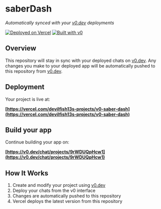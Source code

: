 # saberDash

*Automatically synced with your [v0.dev](https://v0.dev) deployments*

[![Deployed on Vercel](https://img.shields.io/badge/Deployed%20on-Vercel-black?style=for-the-badge&logo=vercel)](https://vercel.com/devilfish13s-projects/v0-saber-dash)
[![Built with v0](https://img.shields.io/badge/Built%20with-v0.dev-black?style=for-the-badge)](https://v0.dev/chat/projects/9rWDUQpHcw1)

## Overview

This repository will stay in sync with your deployed chats on [v0.dev](https://v0.dev).
Any changes you make to your deployed app will be automatically pushed to this repository from [v0.dev](https://v0.dev).

## Deployment

Your project is live at:

**[https://vercel.com/devilfish13s-projects/v0-saber-dash](https://vercel.com/devilfish13s-projects/v0-saber-dash)**

## Build your app

Continue building your app on:

**[https://v0.dev/chat/projects/9rWDUQpHcw1](https://v0.dev/chat/projects/9rWDUQpHcw1)**

## How It Works

1. Create and modify your project using [v0.dev](https://v0.dev)
2. Deploy your chats from the v0 interface
3. Changes are automatically pushed to this repository
4. Vercel deploys the latest version from this repository